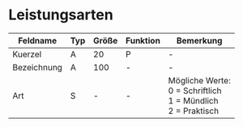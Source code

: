 # Leistungsarten

Feldname    | Typ | Größe | Funktion | Bemerkung
----------- | --- | ----- | -------- | ---------
Kuerzel     | A   | 20    | P        | -
Bezeichnung | A   | 100   | -        | -
Art         | S   | -     | -        | Mögliche Werte:<br/>0 = Schriftlich<br/>1 = Mündlich<br/>2 = Praktisch

